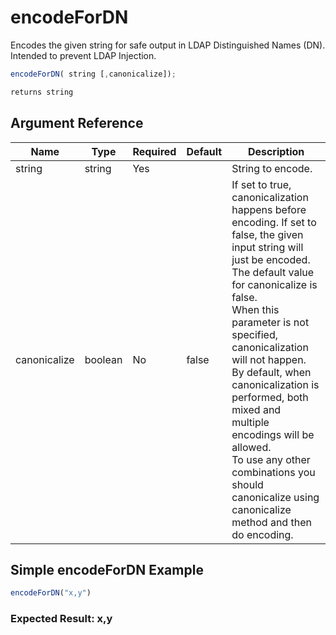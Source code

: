 # encodeForDN

Encodes the given string for safe output in LDAP Distinguished Names (DN). Intended to prevent LDAP Injection.

```javascript
encodeForDN( string [,canonicalize]);
```

```javascript
returns string
```

## Argument Reference

| Name | Type | Required | Default | Description |
| --- | --- | --- | --- | --- |
| string | string | Yes |  | String to encode. |
| canonicalize | boolean | No | false | If set to true, canonicalization happens before encoding. If set to false, the given input string will just be encoded. The default value for canonicalize is false. <br />When this parameter is not specified, canonicalization will not happen. By default, when canonicalization is performed, both mixed and multiple encodings will be allowed. <br />To use any other combinations you should canonicalize using canonicalize method and then do encoding. |

## Simple encodeForDN Example

```javascript
encodeForDN("x,y")
```

### Expected Result: x\,y
